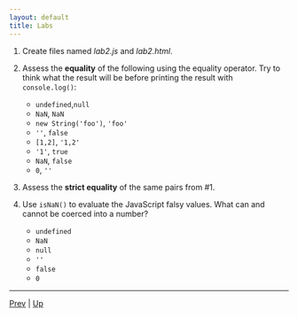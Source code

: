 ```yaml
---
layout: default
title: Labs
---
```

1. Create files named _lab2.js_ and _lab2.html_.

1. Assess the **equality** of the following using the equality operator. Try to think what the result will be before printing the result with `console.log()`:  
   * `undefined`,`null`
   * `NaN`, `NaN`
   * `new String('foo')`, `'foo'`
   * `''`, `false`
   * `[1,2]`, `'1,2'`
   * `'1'`, `true`
   * `NaN`, `false`
   * `0`, `''`


1. Assess the **strict equality** of the same pairs from #1.  


1. Use `isNaN()` to evaluate the JavaScript falsy values. What can and cannot be coerced into a number?
   * `undefined`
   * `NaN`
   * `null`
   * `''`
   * `false`
   * `0`

<hr>

[Prev](isNaN.md) | [Up](README.md)

